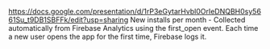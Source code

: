 https://docs.google.com/presentation/d/1rP3eGytarHvbl0OrIeDNQBH0sy5661Su_t9DB1SBFFk/edit?usp=sharing
New installs per month - Collected automatically from Firebase Analytics using the first_open event. Each time a new user opens the app for the first time, Firebase logs it.